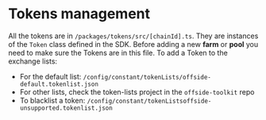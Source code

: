 # Tokens management

All the tokens are in `/packages/tokens/src/[chainId].ts`. They are instances of the `Token` class defined in the SDK.
Before adding a new **farm** or **pool** you need to make sure the Tokens are in this file.
To add a Token to the exchange lists:

- For the default list: `/config/constant/tokenLists/offside-default.tokenlist.json`
- For other lists, check the token-lists project in the `offside-toolkit` repo
- To blacklist a token: `/config/constant/tokenListsoffside-unsupported.tokenlist.json`
